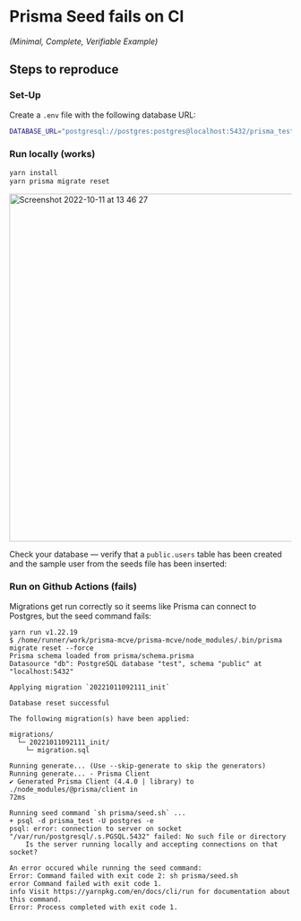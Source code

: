 # Prisma Seed fails on CI 

_(Minimal, Complete, Verifiable Example)_

## Steps to reproduce

### Set-Up

Create a `.env` file with the following database URL:

```bash
DATABASE_URL="postgresql://postgres:postgres@localhost:5432/prisma_test?schema=public"
```

### Run locally (works)

```bash
yarn install
yarn prisma migrate reset
```
<img width="620" alt="Screenshot 2022-10-11 at 13 46 27" src="https://user-images.githubusercontent.com/457630/195094463-dfad48d9-f0a5-4452-b1a4-750693bf53a2.png">

Check your database — verify that a `public.users` table has been created and the sample user from the seeds file has been inserted:

### Run on Github Actions (fails)

Migrations get run correctly so it seems like Prisma can connect to Postgres, but the seed command fails:

```
yarn run v1.22.19
$ /home/runner/work/prisma-mcve/prisma-mcve/node_modules/.bin/prisma migrate reset --force
Prisma schema loaded from prisma/schema.prisma
Datasource "db": PostgreSQL database "test", schema "public" at "localhost:5432"

Applying migration `20221011092111_init`

Database reset successful

The following migration(s) have been applied:

migrations/
  └─ 20221011092111_init/
    └─ migration.sql

Running generate... (Use --skip-generate to skip the generators)
Running generate... - Prisma Client
✔ Generated Prisma Client (4.4.0 | library) to ./node_modules/@prisma/client in 
72ms

Running seed command `sh prisma/seed.sh` ...
+ psql -d prisma_test -U postgres -e
psql: error: connection to server on socket "/var/run/postgresql/.s.PGSQL.5432" failed: No such file or directory
	Is the server running locally and accepting connections on that socket?

An error occured while running the seed command:
Error: Command failed with exit code 2: sh prisma/seed.sh
error Command failed with exit code 1.
info Visit https://yarnpkg.com/en/docs/cli/run for documentation about this command.
Error: Process completed with exit code 1.
```
